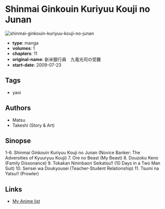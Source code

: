 # Shinmai Ginkouin Kuriyuu Kouji no Junan

![shinmai-ginkouin-kuriyuu-kouji-no-junan](https://cdn.myanimelist.net/images/manga/2/26142.jpg)

-   **type**: manga
-   **volumes**: 1
-   **chapters**: 11
-   **original-name**: 新米銀行員　九竜光司の受難
-   **start-date**: 2009-07-23

## Tags

-   yaoi

## Authors

-   Matsu
-   Takeshi (Story & Art)

## Sinopse

1-6. Shinmai Ginkouin Kuriyuu Kouji no Junan (Novice Banker: The Adversities of Kyuuryuu Kouji) 7. Ore no Beast (My Beast) 8. Douzoku Keno (Family Dissonance) 9. Tokakan Nininbaori Seikatsu!! (10 Days in a Two Man Suit) 10. Sensei wa Doukyousei (Teacher-Student Relationship) 11. Tsumi na Yatsu!! (Prowler)

## Links

-   [My Anime list](https://myanimelist.net/manga/17333/Shinmai_Ginkouin_Kuriyuu_Kouji_no_Junan)
